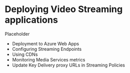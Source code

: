 # Deploying Video Streaming applications

Placeholder
- Deployment to Azure Web Apps
- Configuring Streaming Endpoints
- Using CDNs
- Monitoring Media Services metrics
- Update Key Delivery proxy URLs in Streaming Policies